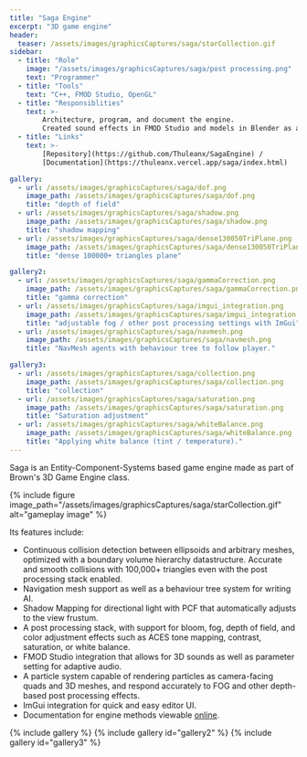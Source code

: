 ```yaml
---
title: "Saga Engine"
excerpt: "3D game engine"
header:
  teaser: /assets/images/graphicsCaptures/saga/starCollection.gif
sidebar:
  - title: "Role"
    image: "/assets/images/graphicsCaptures/saga/post processing.png"
    text: "Programmer"
  - title: "Tools"
    text: "C++, FMOD Studio, OpenGL"
  - title: "Responsiblities"
    text: >-
        Architecture, program, and document the engine.
        Created sound effects in FMOD Studio and models in Blender as assets in the game engine demo.
  - title: "Links"
    text: >-
        [Repository](https://github.com/Thuleanx/SagaEngine) /
        [Documentation](https://thuleanx.vercel.app/saga/index.html)

gallery:
  - url: /assets/images/graphicsCaptures/saga/dof.png
    image_path: /assets/images/graphicsCaptures/saga/dof.png
    title: "depth of field"
  - url: /assets/images/graphicsCaptures/saga/shadow.png
    image_path: /assets/images/graphicsCaptures/saga/shadow.png
    title: "shadow mapping"
  - url: /assets/images/graphicsCaptures/saga/dense130050TriPlane.png
    image_path: /assets/images/graphicsCaptures/saga/dense130050TriPlane.png
    title: "dense 100000+ triangles plane"

gallery2:
  - url: /assets/images/graphicsCaptures/saga/gammaCorrection.png
    image_path: /assets/images/graphicsCaptures/saga/gammaCorrection.png
    title: "gamma correction"
  - url: /assets/images/graphicsCaptures/saga/imgui_integration.png
    image_path: /assets/images/graphicsCaptures/saga/imgui_integration.png
    title: "adjustable fog / other post processing settings with ImGui"
  - url: /assets/images/graphicsCaptures/saga/navmesh.png
    image_path: /assets/images/graphicsCaptures/saga/navmesh.png
    title: "NavMesh agents with behaviour tree to follow player."

gallery3:
  - url: /assets/images/graphicsCaptures/saga/collection.png
    image_path: /assets/images/graphicsCaptures/saga/collection.png
    title: "collection"
  - url: /assets/images/graphicsCaptures/saga/saturation.png
    image_path: /assets/images/graphicsCaptures/saga/saturation.png
    title: "Saturation adjustment"
  - url: /assets/images/graphicsCaptures/saga/whiteBalance.png
    image_path: /assets/images/graphicsCaptures/saga/whiteBalance.png
    title: "Applying white balance (tint / temperature)."
---
```


  <!-- overlay_color: "#000" -->
  <!-- overlay_filter: "0.1" -->
  <!-- overlay_image: /assets/images/graphicsCaptures/saga/post processing.png -->

Saga is an Entity-Component-Systems based game engine made as part of Brown's 3D Game Engine class.

{% include figure image_path="/assets/images/graphicsCaptures/saga/starCollection.gif" alt="gameplay image" %}

Its features include:
- Continuous collision detection between ellipsoids and arbitrary meshes, optimized with a boundary volume hierarchy datastructure.
Accurate and smooth collisions with 100,000+ triangles even with the post processing stack enabled.
- Navigation mesh support as well as a behaviour tree system for writing AI.
- Shadow Mapping for directional light with PCF that automatically adjusts to the view frustum.
- A post processing stack, with support for bloom, fog, depth of field, and color adjustment 
effects such as ACES tone mapping, contrast, saturation, or white balance.
- FMOD Studio integration that allows for 3D sounds as well as parameter setting for adaptive audio.
- A particle system capable of rendering particles as camera-facing quads and 3D meshes, and respond accurately to FOG and other depth-based post processing effects.
- ImGui integration for quick and easy editor UI.
- Documentation for engine methods viewable [online](https://thuleanx.vercel.app/saga/index.html).

{% include gallery %}
{% include gallery id="gallery2" %}
{% include gallery id="gallery3" %}

